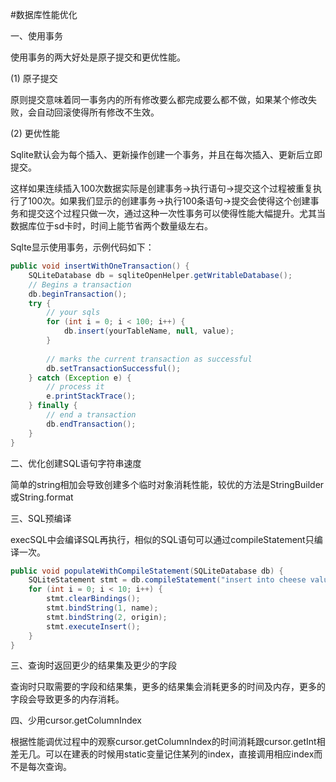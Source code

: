 #数据库性能优化

一、使用事务

使用事务的两大好处是原子提交和更优性能。

(1) 原子提交

原则提交意味着同一事务内的所有修改要么都完成要么都不做，如果某个修改失败，会自动回滚使得所有修改不生效。
 
(2) 更优性能

Sqlite默认会为每个插入、更新操作创建一个事务，并且在每次插入、更新后立即提交。

这样如果连续插入100次数据实际是创建事务->执行语句->提交这个过程被重复执行了100次。如果我们显示的创建事务->执行100条语句->提交会使得这个创建事务和提交这个过程只做一次，通过这种一次性事务可以使得性能大幅提升。尤其当数据库位于sd卡时，时间上能节省两个数量级左右。

Sqlte显示使用事务，示例代码如下：
```Java
public void insertWithOneTransaction() {
    SQLiteDatabase db = sqliteOpenHelper.getWritableDatabase();
    // Begins a transaction
    db.beginTransaction();
    try {
        // your sqls
        for (int i = 0; i < 100; i++) {
            db.insert(yourTableName, null, value);
        }
 
        // marks the current transaction as successful
        db.setTransactionSuccessful();
    } catch (Exception e) {
        // process it
        e.printStackTrace();
    } finally {
        // end a transaction
        db.endTransaction();
    }
}
```
二、优化创建SQL语句字符串速度

简单的string相加会导致创建多个临时对象消耗性能，较优的方法是StringBuilder或String.format

三、SQL预编译

execSQL中会编译SQL再执行，相似的SQL语句可以通过compileStatement只编译一次。
```Java
public void populateWithCompileStatement(SQLiteDatabase db) {
	SQLiteStatement stmt = db.compileStatement("insert into cheese values(?,?)");
	for (int i = 0; i < 10; i++) {
		stmt.clearBindings();
		stmt.bindString(1, name);
		stmt.bindString(2, origin);
		stmt.executeInsert();
	}
}
```

三、查询时返回更少的结果集及更少的字段

查询时只取需要的字段和结果集，更多的结果集会消耗更多的时间及内存，更多的字段会导致更多的内存消耗。

四、少用cursor.getColumnIndex

根据性能调优过程中的观察cursor.getColumnIndex的时间消耗跟cursor.getInt相差无几。可以在建表的时候用static变量记住某列的index，直接调用相应index而不是每次查询。



